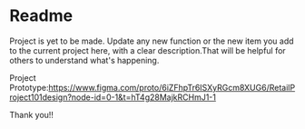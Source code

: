 # Readme
Project is yet to be made. Update any new function or the new item you add to the current project here, with a clear description.That will be helpful for others to understand what's happening. 

Project Prototype:https://www.figma.com/proto/6iZFhpTr6ISXyRGcm8XUG6/RetailProject101design?node-id=0-1&t=hT4g28MajkRCHmJ1-1

Thank you!!